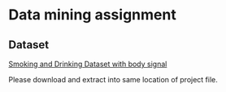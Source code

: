 # Data mining assignment 

## Dataset
[Smoking and Drinking Dataset with body signal](https://www.kaggle.com/datasets/sooyoungher/smoking-drinking-dataset) 

Please download and extract into same location of project file.
